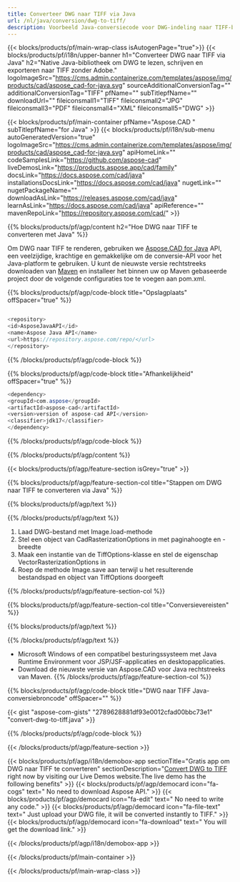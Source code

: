```yaml
---
title: Converteer DWG naar TIFF via Java 
url: /nl/java/conversion/dwg-to-tiff/ 
description: Voorbeeld Java-conversiecode voor DWG-indeling naar TIFF-bestand. Gebruik deze voorbeeldcode om DWG naar TIFF te converteren binnen elke web- of desktop-Java-toepassing.
---
```


{{< blocks/products/pf/main-wrap-class isAutogenPage="true">}}
{{< blocks/products/pf/i18n/upper-banner h1="Converteer DWG naar TIFF via Java" h2="Native Java-bibliotheek om DWG te lezen, schrijven en exporteren naar TIFF zonder Adobe." logoImageSrc="https://cms.admin.containerize.com/templates/aspose/img/products/cad/aspose_cad-for-java.svg" sourceAdditionalConversionTag="" additionalConversionTag="TIFF" pfName="" subTitlepfName="" downloadUrl="" fileiconsmall1="TIFF" fileiconsmall2="JPG" fileiconsmall3="PDF" fileiconsmall4="XML" fileiconsmall5="DWG" >}}

{{< blocks/products/pf/main-container pfName="Aspose.CAD " subTitlepfName="for Java" >}}
{{< blocks/products/pf/i18n/sub-menu autoGeneratedVersion="true" logoImageSrc="https://cms.admin.containerize.com/templates/aspose/img/products/cad/aspose_cad-for-java.svg" apiHomeLink="" codeSamplesLink="https://github.com/aspose-cad" liveDemosLink="https://products.aspose.app/cad/family" docsLink="https://docs.aspose.com/cad/java" installationsDocsLink="https://docs.aspose.com/cad/java" nugetLink="" nugetPackageName="" downloadAsLink="https://releases.aspose.com/cad/java" learnAsLink="https://docs.aspose.com/cad/java" apiReference="" mavenRepoLink="https://repository.aspose.com/cad/" >}}

{{% blocks/products/pf/agp/content h2="Hoe DWG naar TIFF te converteren met Java" %}}

Om DWG naar TIFF te renderen, gebruiken we <a href=https://products.aspose.com/cad/java>Aspose.CAD for Java</a> API, een veelzijdige, krachtige en gemakkelijke om de conversie-API voor het Java-platform te gebruiken. U kunt de nieuwste versie rechtstreeks downloaden van <a href=https://repository.aspose.com/cad/>Maven</a> en installeer het binnen uw op Maven gebaseerde project door de volgende configuraties toe te voegen aan pom.xml.

{{% blocks/products/pf/agp/code-block title="Opslagplaats" offSpacer="true" %}}

```cs

<repository>
<id>AsposeJavaAPI</id>
<name>Aspose Java API</name>
<url>https://repository.aspose.com/repo/</url>
</repository>

```

{{% /blocks/products/pf/agp/code-block %}}

{{% blocks/products/pf/agp/code-block title="Afhankelijkheid" offSpacer="true" %}}

```cs
<dependency>
<groupId>com.aspose</groupId>
<artifactId>aspose-cad</artifactId>
<version>version of aspose-cad API</version>
<classifier>jdk17</classifier>
</dependency>

```

{{% /blocks/products/pf/agp/code-block %}}

{{% /blocks/products/pf/agp/content %}}

{{< blocks/products/pf/agp/feature-section isGrey="true" >}}

{{% blocks/products/pf/agp/feature-section-col title="Stappen om DWG naar TIFF te converteren via Java" %}}

{{% blocks/products/pf/agp/text %}}

{{% /blocks/products/pf/agp/text %}}

1. Laad DWG-bestand met Image.load-methode
1. Stel een object van CadRasterizationOptions in met paginahoogte en -breedte
1. Maak een instantie van de TiffOptions-klasse en stel de eigenschap VectorRasterizationOptions in
1. Roep de methode Image.save aan terwijl u het resulterende bestandspad en object van TiffOptions doorgeeft

{{% /blocks/products/pf/agp/feature-section-col %}}

{{% blocks/products/pf/agp/feature-section-col title="Conversievereisten" %}}

{{% blocks/products/pf/agp/text %}}

{{% /blocks/products/pf/agp/text %}}
- Microsoft Windows of een compatibel besturingssysteem met Java Runtime Environment voor JSP/JSF-applicaties en desktopapplicaties.
- Download de nieuwste versie van Aspose.CAD voor Java rechtstreeks van Maven.
{{% /blocks/products/pf/agp/feature-section-col %}}

{{% blocks/products/pf/agp/code-block title="DWG naar TIFF Java-conversiebroncode" offSpacer="" %}}

{{< gist "aspose-com-gists" "2789628881df93e0012cfad00bbc73e1" "convert-dwg-to-tiff.java" >}}

{{% /blocks/products/pf/agp/code-block %}}

{{< /blocks/products/pf/agp/feature-section >}}

<!-- aboutfile Starts -->

{{< blocks/products/pf/agp/i18n/demobox-app sectionTitle="Gratis app om DWG naar TIFF te converteren" sectionDescription="[Convert DWG to TIFF](https://products.aspose.app/cad/conversion/dwg-to-tiff) right now by visiting our Live Demos website.The live demo has the following benefits" >}}
        {{< blocks/products/pf/agp/democard icon="fa-cogs" text=" No need to download Aspose API." >}}
        {{< blocks/products/pf/agp/democard icon="fa-edit" text=" No need to write any code." >}}
        {{< blocks/products/pf/agp/democard icon="fa-file-text" text=" Just upload your DWG file, it will be converted instantly to TIFF." >}}
        {{< blocks/products/pf/agp/democard icon="fa-download" text=" You will get the download link." >}}

   
{{< /blocks/products/pf/agp/i18n/demobox-app >}}

<!-- aboutfile Ends -->

{{< /blocks/products/pf/main-container >}}
    
{{< /blocks/products/pf/main-wrap-class >}}